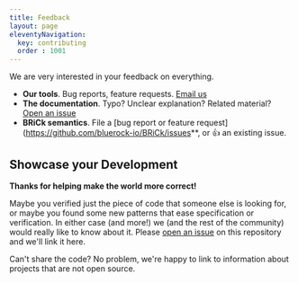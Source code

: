 ```yaml
---
title: Feedback
layout: page
eleventyNavigation:
  key: contributing
  order : 1001
---
```


We are very interested in your feedback on everything.

- **Our tools**. Bug reports, feature requests. [Email us](mailto:contact@bluerock.io)
- **The documentation**. Typo? Unclear explanation? Related material? [Open an issue](https://github.com/bluerock-io/auto-docs/issues)
- **BRiCk semantics**. File a [bug report or feature request](https://github.com/bluerock-io/BRiCk/issues**, or 👍 an existing issue.

## Showcase your Development

**Thanks for helping make the world more correct!**

Maybe you verified just the piece of code that someone else is looking for, or maybe you found some new patterns that ease specification or verification.
In either case (and more!) we (and the rest of the community) would really like to know about it.
Please [open an issue](https://github.com/bluerock-io/auto-docs/issues) on this repository and we'll link it here.

Can't share the code? No problem, we're happy to link to information about projects that are not open source.
